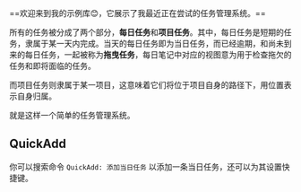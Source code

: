 ==欢迎来到我的示例库😊，它展示了我最近正在尝试的任务管理系统。==

所有的任务被分成了两个部分，**每日任务**和**项目任务**。其中，每日任务是短期的任务，隶属于某一天内完成。当天的每日任务即为当日任务，而已经逾期，和尚未到来的每日任务，一起被称为**拖曳任务**，每日笔记中对应的视图意为用于检查拖欠的任务和即将面临的任务。

而项目任务则隶属于某一项目，这意味着它们将位于项目自身的路径下，用位置表示自身归属。

就是这样一个简单的任务管理系统。

## QuickAdd

你可以搜索命令 `QuickAdd: 添加当日任务` 以添加一条当日任务，还可以为其设置快捷键。